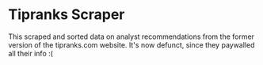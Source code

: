 # Tipranks Scraper

This scraped and sorted data on analyst recommendations from the former version of the tipranks.com website. It's now defunct, since they paywalled all their info :(
